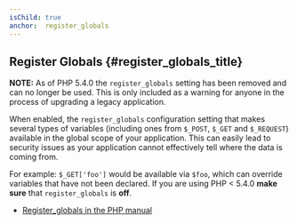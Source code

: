 ```yaml
---
isChild: true
anchor:  register_globals
---
```


## Register Globals {#register_globals_title}

**NOTE:** As of PHP 5.4.0 the `register_globals` setting has been removed and can no longer be used. This is only
included as a warning for anyone in the process of upgrading a legacy application.

When enabled, the `register_globals` configuration setting that makes several types of variables (including ones from
`$_POST`, `$_GET` and `$_REQUEST`) available in the global scope of your application. This can easily lead to security
issues as your application cannot effectively tell where the data is coming from.

For example: `$_GET['foo']` would be available via `$foo`, which can override variables that have not been declared.
If you are using PHP < 5.4.0 __make sure__ that `register_globals` is __off__.

* [Register_globals in the PHP manual](https://secure.php.net/security.globals)
